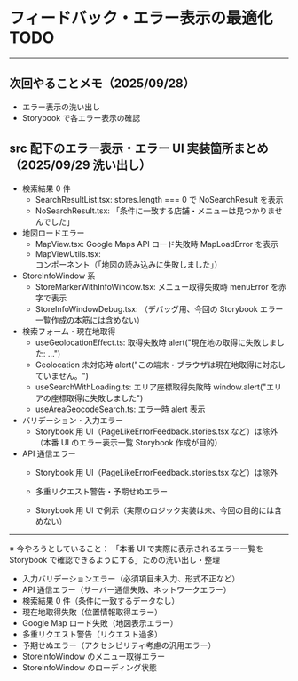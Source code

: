 # フィードバック・エラー表示の最適化 TODO

---

## 次回やることメモ（2025/09/28）

- エラー表示の洗い出し
- Storybook で各エラー表示の確認

## src 配下のエラー表示・エラー UI 実装箇所まとめ（2025/09/29 洗い出し）

- 検索結果 0 件
  - SearchResultList.tsx: stores.length === 0 で NoSearchResult を表示
  - NoSearchResult.tsx: 「条件に一致する店舗・メニューは見つかりませんでした」
- 地図ロードエラー
  - MapView.tsx: Google Maps API ロード失敗時 MapLoadError を表示
  - MapViewUtils.tsx: <MapLoadError /> コンポーネント（「地図の読み込みに失敗しました」）
- StoreInfoWindow 系
  - StoreMarkerWithInfoWindow.tsx: メニュー取得失敗時 menuError を赤字で表示
  - StoreInfoWindowDebug.tsx: （デバッグ用、今回の Storybook エラー一覧作成の本筋には含めない）
- 検索フォーム・現在地取得
  - useGeolocationEffect.ts: 取得失敗時 alert("現在地の取得に失敗しました: ...")
  - Geolocation 未対応時 alert("この端末・ブラウザは現在地取得に対応していません。")
  - useSearchWithLoading.ts: エリア座標取得失敗時 window.alert("エリアの座標取得に失敗しました")
  - useAreaGeocodeSearch.ts: エラー時 alert 表示
- バリデーション・入力エラー
  - Storybook 用 UI（PageLikeErrorFeedback.stories.tsx など）は除外（本番 UI のエラー表示一覧 Storybook 作成が目的）
- API 通信エラー
  - Storybook 用 UI（PageLikeErrorFeedback.stories.tsx など）は除外
  - 多重リクエスト警告・予期せぬエラー

  - Storybook 用 UI で例示（実際のロジック実装は未、今回の目的には含めない）

---

※ 今やろうとしていること：
「本番 UI で実際に表示されるエラー一覧を Storybook で確認できるようにする」ための洗い出し・整理

- 入力バリデーションエラー（必須項目未入力、形式不正など）
- API 通信エラー（サーバー通信失敗、ネットワークエラー）
- 検索結果 0 件（条件に一致するデータなし）
- 現在地取得失敗（位置情報取得エラー）
- Google Map ロード失敗（地図表示エラー）
- 多重リクエスト警告（リクエスト過多）
- 予期せぬエラー（アクセシビリティ考慮の汎用エラー）
- StoreInfoWindow のメニュー取得エラー
- StoreInfoWindow のローディング状態
